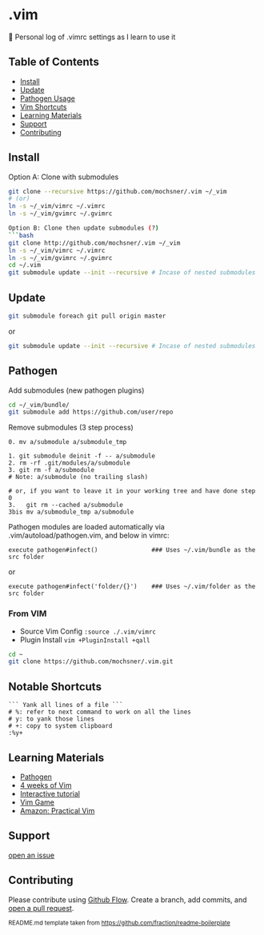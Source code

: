 # .vim

:page_facing_up: Personal log of .vimrc settings as I learn to use it


## Table of Contents
- [Install](#install)
- [Update](#update)
- [Pathogen Usage](#pathogen)
- [Vim Shortcuts](#Notable%20Shortcuts)
- [Learning Materials](#Learning%20Materials)
- [Support](#support)
- [Contributing](#contributing)

## Install
Option A: Clone with submodules
```bash
git clone --recursive https://github.com/mochsner/.vim ~/_vim
# (or) 
ln -s ~/_vim/vimrc ~/.vimrc
ln -s ~/_vim/gvimrc ~/.gvimrc

Option B: Clone then update submodules (?)
```bash
git clone http://github.com/mochsner/.vim ~/_vim
ln -s ~/_vim/vimrc ~/.vimrc
ln -s ~/_vim/gvimrc ~/.gvimrc
cd ~/.vim
git submodule update --init --recursive # Incase of nested submodules
```

## Update
```bash
git submodule foreach git pull origin master
```
or
```bash
git submodule update --init --recursive # Incase of nested submodules
```

## Pathogen
Add submodules (new pathogen plugins)
```bash
cd ~/_vim/bundle/
git submodule add https://github.com/user/repo
```
Remove submodules (3 step process)
```https://stackoverflow.com/questions/1260748/how-do-i-remove-a-submodule
0. mv a/submodule a/submodule_tmp

1. git submodule deinit -f -- a/submodule    
2. rm -rf .git/modules/a/submodule
3. git rm -f a/submodule
# Note: a/submodule (no trailing slash)

# or, if you want to leave it in your working tree and have done step 0
3.   git rm --cached a/submodule
3bis mv a/submodule_tmp a/submodule
```
Pathogen modules are loaded automatically via .vim/autoload/pathogen.vim, and below in vimrc:
```
execute pathogen#infect()               ### Uses ~/.vim/bundle as the src folder
```
or
```
execute pathogen#infect('folder/{}')    ### Uses ~/.vim/folder as the src folder
```


### From VIM
- Source Vim Config `:source ./.vim/vimrc`
- Plugin Install `vim +PluginInstall +qall`

```sh
cd ~
git clone https://github.com/mochsner/.vim.git
```

## Notable Shortcuts
```vim
``` Yank all lines of a file ```
# %: refer to next command to work on all the lines
# y: to yank those lines
# +: copy to system clipboard
:%y+
```
## Learning Materials
- [Pathogen](https://github.com/tpope/vim-pathogen)
- [4 weeks of Vim](https://medium.com/actualize-network/how-to-learn-vim-a-four-week-plan-cd8b376a9b85)
- [Interactive tutorial](https://www.openvim.com/)
- [Vim Game](https://vim-adventures.com/)
- [Amazon: Practical Vim](https://www.amazon.com/dp/1680501275/ref=cm_sw_r_cp_awdb_t1_fD9yBb3108A64)

## Support
[open an issue](https://github.com/mochsner/.vim/issues/new)

## Contributing
Please contribute using [Github Flow](https://guides.github.com/introduction/flow/). Create a branch, add commits, and [open a pull request](https://github.com/mochsner/.vim/compare/).

<sub>README.md template taken from https://github.com/fraction/readme-boilerplate</sub>
